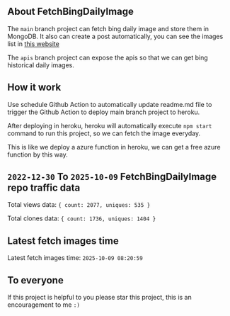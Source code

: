 ## About FetchBingDailyImage

The `main` branch project can fetch bing daily image and store them in MongoDB.
It also can create a post automatically, you can see the images list in [this website](https://oursalbum.netlify.app)

The `apis` branch project can expose the apis so that we can get bing historical daily images.

## How it work

Use schedule Github Action to automatically update readme.md file to trigger the Github Action to deploy main branch project to heroku.

After deploying in heroku, heroku will automatically execute `npm start` command to run this project, so we can fetch the image everyday.

This is like we deploy a azure function in heroku, we can get a free azure function by this way.

## `2022-12-30` To `2025-10-09` FetchBingDailyImage repo traffic data

Total views data: `{ count: 2077, uniques: 535 }`

Total clones data: `{ count: 1736, uniques: 1404 }`

## Latest fetch images time

Latest fetch images time: `2025-10-09 08:20:59`

## To everyone

If this project is helpful to you please star this project, this is an encouragement to me `:)`



